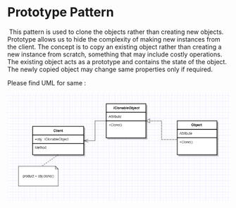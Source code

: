 

<h1>Prototype Pattern </h1>	

​						This pattern is used to clone the objects rather than creating new objects. Prototype allows us to hide the complexity of making new instances from the client. The concept is to copy an existing object rather than creating a new instance from scratch, something that may include costly operations. The existing object acts as a prototype and contains the state of the object. The newly copied object may change same properties only if required. 

Please find UML for same : 

<img src="Images\PrototypePattern.PNG">
